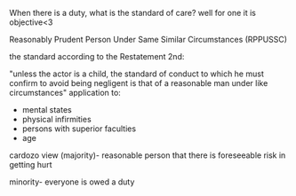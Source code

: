 When there is a duty, what is the standard of care?
well for one it is objective<3 

Reasonably
Prudent
Person
Under
Same
Similar
Circumstances
(RPPUSSC)

the standard according to the Restatement 2nd:

"unless the actor is a child, the standard of conduct to which he must confirm to avoid being negligent is that of a reasonable man under like circumstances"
 application to:
 - mental states
 - physical infirmities
 - persons with superior faculties
 - age

cardozo view (majority)- reasonable person that there is foreseeable risk in getting hurt 

minority- everyone is owed a duty